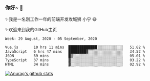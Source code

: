 ### 你好~  👋

✨我是一名刚工作一年的前端开发攻城狮 小宁 😄

✨欢迎来到我的GitHub主页
<!--
**7148505/7148505** is a ✨ _special_ ✨ repository because its `README.md` (this file) appears on your GitHub profile.

Here are some ideas to get you started:

- 🔭 I’m currently working on ...
- 🌱 I’m currently learning ...
- 👯 I’m looking to collaborate on ...
- 🤔 I’m looking for help with ...
- 💬 Ask me about ...
- 📫 How to reach me: ...
- 😄 Pronouns: ...
- ⚡ Fun fact: ...
-->

<!--START_SECTION:waka-->
```text
Week: 29 August, 2020 - 05 September, 2020

Vue.js       10 hrs 11 mins  █████████████░░░░░░░░░░░░   51.82 % 
JavaScript   6 hrs 47 mins   ████████▓░░░░░░░░░░░░░░░░   34.52 % 
JSON         59 mins         █▒░░░░░░░░░░░░░░░░░░░░░░░   05.01 % 
TypeScript   37 mins         ▓░░░░░░░░░░░░░░░░░░░░░░░░   03.22 % 
HTML         34 mins         ▓░░░░░░░░░░░░░░░░░░░░░░░░   02.92 % 
```
<!--END_SECTION:waka-->

[![Anurag's github stats](https://github-readme-stats.vercel.app/api?username=ZhangNing-debug)](https://github.com/anuraghazra/github-readme-stats)
